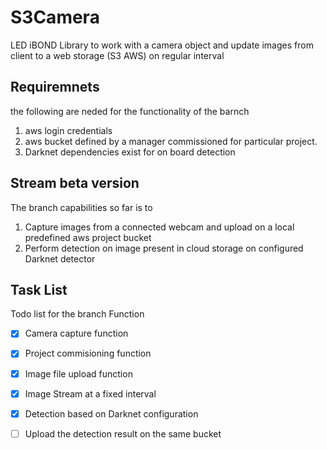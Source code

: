 # S3Camera
LED iBOND Library to work with a camera object and update images from client to a web storage (S3 AWS) on regular interval
## Requiremnets

the following are neded for the functionality of the barnch
1. aws login credentials
2. aws bucket defined by a manager commissioned for particular project.
3. Darknet dependencies exist for on board detection

## Stream beta version
The branch capabilities so far is to 
1. Capture images from a connected webcam and upload on a local predefined aws project bucket
2. Perform detection on image present in cloud storage on configured Darknet detector 

## Task List
Todo list for the branch Function
    
- [x] Camera capture function
- [x] Project commisioning function
- [x] Image file upload function
- [x] Image Stream at a fixed interval
- [x] Detection based on Darknet configuration
- [ ] Upload the detection result on the same bucket

